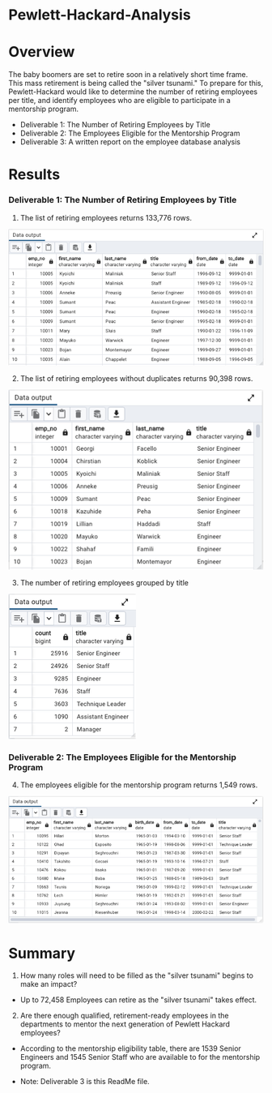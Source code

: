 # Pewlett-Hackard-Analysis

# Overview

The baby boomers are set to retire soon in a relatively short time frame. This mass retirement is being called the "silver tsunami." To prepare for this, Pewlett-Hackard would like to determine the number of retiring employees per title, and identify employees who are eligible to participate in a mentorship program. 

* Deliverable 1: The Number of Retiring Employees by Title
* Deliverable 2: The Employees Eligible for the Mentorship Program
* Deliverable 3: A written report on the employee database analysis


# Results

### Deliverable 1: The Number of Retiring Employees by Title

1. The list of retiring employees returns 133,776 rows.

![retirement_titles](Resources/retirement_titles.png)

2. The list of retiring employees without duplicates returns 90,398 rows.

![unique_titles](Resources/unique_titles.png)

3. The number of retiring employees grouped by title

![retiring_titles](Resources/retiring_titles.png)

### Deliverable 2: The Employees Eligible for the Mentorship Program

4. The employees eligible for the mentorship program returns 1,549 rows.

![mentorship_eligibility](Resources/mentorship_eligibility.png)


# Summary

1. How many roles will need to be filled as the "silver tsunami" begins to make an impact?

* Up to 72,458 Employees can retire as the "silver tsunami" takes effect. 

2. Are there enough qualified, retirement-ready employees in the departments to mentor the next generation of Pewlett Hackard employees?

* According to the mentorship eligibility table, there are 1539 Senior Engineers and 1545 Senior Staff who are available to for the mentorship program. 

* Note: Deliverable 3 is this ReadMe file.
